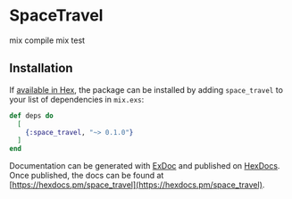 # SpaceTravel

mix compile
mix test

## Installation

If [available in Hex](https://hex.pm/docs/publish), the package can be installed
by adding `space_travel` to your list of dependencies in `mix.exs`:

```elixir
def deps do
  [
    {:space_travel, "~> 0.1.0"}
  ]
end
```

Documentation can be generated with [ExDoc](https://github.com/elixir-lang/ex_doc)
and published on [HexDocs](https://hexdocs.pm). Once published, the docs can
be found at [https://hexdocs.pm/space_travel](https://hexdocs.pm/space_travel).

